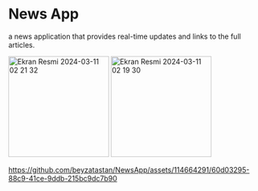 # News App
a news application that provides real-time updates and links to the full articles.

<img width="200" alt="Ekran Resmi 2024-03-11 02 21 32" src="https://github.com/beyzatastan/NewsApp/assets/114664291/c12abeb5-52f8-43d7-ad75-5b8ff971b3e4">
<img width="200" alt="Ekran Resmi 2024-03-11 02 19 30" src="https://github.com/beyzatastan/NewsApp/assets/114664291/065f36ad-3115-4ffb-9d23-575692e1892b">




https://github.com/beyzatastan/NewsApp/assets/114664291/60d03295-88c9-41ce-9ddb-215bc9dc7b90


